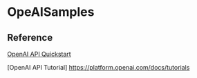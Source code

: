 # OpeAISamples

## Reference
[OpenAI API Quickstart](https://platform.openai.com/docs/quickstart?context=python)

[OpenAI API Tutorial] https://platform.openai.com/docs/tutorials
